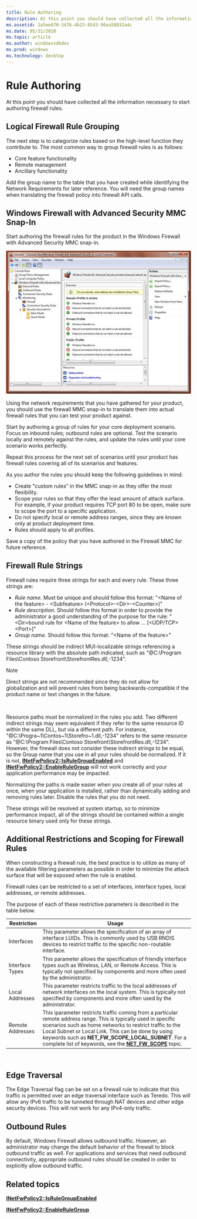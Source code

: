 ```yaml
---
title: Rule Authoring
description: At this point you should have collected all the information necessary to start authoring firewall rules.
ms.assetid: 2a5ee070-3476-4b23-8543-90aa58832a4c
ms.date: 05/31/2018
ms.topic: article
ms.author: windowssdkdev
ms.prod: windows
ms.technology: desktop
---
```


# Rule Authoring

At this point you should have collected all the information necessary to start authoring firewall rules.

## Logical Firewall Rule Grouping

The next step is to categorize rules based on the high-level function they contribute to. The most common way to group firewall rules is as follows:

-   Core feature functionality
-   Remote management
-   Ancillary functionality

Add the group name to the table that you have created while identifying the Network Requirements for later reference. You will need the group names when translating the firewall policy into firewall API calls.

## Windows Firewall with Advanced Security MMC Snap-In

Start authoring the firewall rules for the product in the Windows Firewall with Advanced Security MMC snap-in.

![windows firewall with advanced security mmc snap-in ](images/wfas.jpg)

Using the network requirements that you have gathered for your product, you should use the firewall MMC snap-in to translate them into actual firewall rules that you can test your product against.

Start by authoring a group of rules for your core deployment scenario. Focus on inbound rules; outbound rules are optional. Test the scenario locally and remotely against the rules, and update the rules until your core scenario works perfectly.

Repeat this process for the next set of scenarios until your product has firewall rules covering all of its scenarios and features.

As you author the rules you should keep the following guidelines in mind:

-   Create "custom rules" in the MMC snap-in as they offer the most flexibility.
-   Scope your rules so that they offer the least amount of attack surface. For example, if your product requires TCP port 80 to be open, make sure to scope the port to a specific application.
-   Do not specify local or remote address ranges, since they are known only at product deployment time.
-   Rules should apply to all profiles.

Save a copy of the policy that you have authored in the Firewall MMC for future reference.

## Firewall Rule Strings

Firewall rules require three strings for each and every rule. These three strings are:

-   *Rule name.* Must be unique and should follow this format: "&lt;Name of the feature&gt; - &lt;Subfeature&gt; (&lt;Protocol&gt;-&lt;Dir&gt;-&lt;Counter&gt;)"
-   *Rule description.* Should follow this format in order to provide the administrator a good understanding of the purpose for the rule: "&lt;Dir&gt;bound rule for &lt;Name of the feature&gt; to allow ... \[&lt;UDP/TCP&gt; &lt;Port&gt;\]"
-   *Group name.* Should follow this format: "&lt;Name of the feature&gt;"

These strings should be indirect MUI-localizable strings referencing a resource library with the absolute path indicated, such as "@C:\\Program Files\\Contoso Storefront\\StorefrontRes.dll,-1234".

> [!Note]  
> Direct strings are not recommended since they do not allow for globalization and will prevent rules from being backwards-compatible if the product name or text changes in the future.

 

Resource paths must be normalized in the rules you add. Two different indirect strings may seem equivalent if they refer to the same resource ID within the same DLL, but via a different path. For instance, "@C:\\Progra~1\\Contos~1\\Storefro~1.dll,-1234" refers to the same resource as "@C:\\Program Files\\Contoso Storefront\\StorefrontRes.dll,-1234". However, the firewall does not consider these indirect strings to be equal, so the Group name that you use in all your rules should be normalized. If it is not, [**INetFwPolicy2::IsRuleGroupEnabled**](/windows/previous-versions/Netfw/nf-netfw-inetfwpolicy2-isrulegroupenabled?branch=master) and [**INetFwPolicy2::EnableRuleGroup**](/windows/previous-versions/Netfw/nf-netfw-inetfwpolicy2-enablerulegroup?branch=master) will not work correctly and your application performance may be impacted.

Normalizing the paths is made easier when you create all of your rules at once, when your application is installed, rather than dynamically adding and removing rules later. Disable the rules that you do not need.

These strings will be resolved at system startup, so to minimize performance impact, all of the strings should be contained within a single resource binary used only for these strings.

## Additional Restrictions and Scoping for Firewall Rules

When constructing a firewall rule, the best practice is to utilize as many of the available filtering parameters as possible in order to minimize the attack surface that will be exposed when the rule is enabled.

Firewall rules can be restricted to a set of interfaces, interface types, local addresses, or remote addresses.

The purpose of each of these restrictive parameters is described in the table below.



| Restriction      | Usage                                                                                                                                                                                                                                                                                                                                                                           |
|------------------|---------------------------------------------------------------------------------------------------------------------------------------------------------------------------------------------------------------------------------------------------------------------------------------------------------------------------------------------------------------------------------|
| Interfaces       | This parameter allows the specification of an array of interface LUIDs. This is commonly used by USB RNDIS devices to restrict traffic to the specific non-routable interface.                                                                                                                                                                                                  |
| Interface Types  | This parameter allows the specification of friendly interface types such as Wireless, LAN, or Remote Access. This is typically not specified by components and more often used by the administrator.                                                                                                                                                                            |
| Local Addresses  | This parameter restricts traffic to the local addresses of network interfaces on the local system. This is typically not specified by components and more often used by the administrator.                                                                                                                                                                                      |
| Remote Addresses | This iparameter restricts traffic coming from a particular remote address range. This is typically used in specific scenarios such as home networks to restrict traffic to the Local Subnet or Local Link. This can be done by using keywords such as **NET\_FW\_SCOPE\_LOCAL\_SUBNET**. For a complete list of keywords, see the [**NET\_FW\_SCOPE**](/windows/previous-versions/Icftypes/ne-icftypes-net_fw_scope_?branch=master) topic. |



 

## Edge Traversal

The Edge Traversal flag can be set on a firewall rule to indicate that this traffic is permitted over an edge traversal interface such as Teredo. This will allow any IPv6 traffic to be tunneled through NAT devices and other edge security devices. This will not work for any IPv4-only traffic.

## Outbound Rules

By default, Windows Firewall allows outbound traffic. However, an administrator may change the default behavior of the firewall to block outbound traffic as well. For applications and services that need outbound connectivity, appropriate outbound rules should be created in order to explicitly allow outbound traffic.

## Related topics

<dl> <dt>

[**INetFwPolicy2::IsRuleGroupEnabled**](/windows/previous-versions/Netfw/nf-netfw-inetfwpolicy2-isrulegroupenabled?branch=master)
</dt> <dt>

[**INetFwPolicy2::EnableRuleGroup**](/windows/previous-versions/Netfw/nf-netfw-inetfwpolicy2-enablerulegroup?branch=master)
</dt> </dl>

 

 




